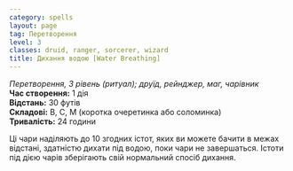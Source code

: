 ```yaml
---
category: spells
layout: page
tag: Перетворення
level: 3
classes: druid, ranger, sorcerer, wizard
title: Дихання водою [Water Breathing]
---
```


_Перетворення, 3 рівень (ритуал); друїд, рейнджер, маг, чарівник_    
**Час створення:** 1 дія    
**Відстань:** 30 футів    
**Складові:** В, С, М (коротка очеретинка або соломинка)    
**Тривалість:** 24 години    

Ці чари наділяють до 10 згодних істот, яких ви можете бачити в межах відстані, здатністю дихати під водою, поки чари не завершаться. Істоти під дією чарів зберігають свій нормальний спосіб дихання. 
